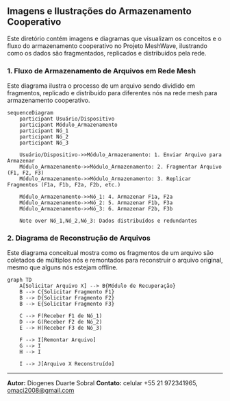 

## Imagens e Ilustrações do Armazenamento Cooperativo

Este diretório contém imagens e diagramas que visualizam os conceitos e o fluxo do armazenamento cooperativo no Projeto MeshWave, ilustrando como os dados são fragmentados, replicados e distribuídos pela rede.

### 1. Fluxo de Armazenamento de Arquivos em Rede Mesh

Este diagrama ilustra o processo de um arquivo sendo dividido em fragmentos, replicado e distribuído para diferentes nós na rede mesh para armazenamento cooperativo.

```mermaid
sequenceDiagram
    participant Usuário/Dispositivo
    participant Módulo_Armazenamento
    participant Nó_1
    participant Nó_2
    participant Nó_3

    Usuário/Dispositivo->>Módulo_Armazenamento: 1. Enviar Arquivo para Armazenar
    Módulo_Armazenamento->>Módulo_Armazenamento: 2. Fragmentar Arquivo (F1, F2, F3)
    Módulo_Armazenamento->>Módulo_Armazenamento: 3. Replicar Fragmentos (F1a, F1b, F2a, F2b, etc.)

    Módulo_Armazenamento->>Nó_1: 4. Armazenar F1a, F2a
    Módulo_Armazenamento->>Nó_2: 5. Armazenar F1b, F3a
    Módulo_Armazenamento->>Nó_3: 6. Armazenar F2b, F3b

    Note over Nó_1,Nó_2,Nó_3: Dados distribuídos e redundantes
```

### 2. Diagrama de Reconstrução de Arquivos

Este diagrama conceitual mostra como os fragmentos de um arquivo são coletados de múltiplos nós e remontados para reconstruir o arquivo original, mesmo que alguns nós estejam offline.

```mermaid
graph TD
    A[Solicitar Arquivo X] --> B{Módulo de Recuperação}
    B --> C{Solicitar Fragmento F1}
    B --> D{Solicitar Fragmento F2}
    B --> E{Solicitar Fragmento F3}

    C --> F(Receber F1 de Nó_1)
    D --> G(Receber F2 de Nó_2)
    E --> H(Receber F3 de Nó_3)

    F --> I[Remontar Arquivo]
    G --> I
    H --> I

    I --> J[Arquivo X Reconstruído]
```

---

**Autor:** Diogenes Duarte Sobral
**Contato:** celular +55 21 972341965, omaci2008@gmail.com


